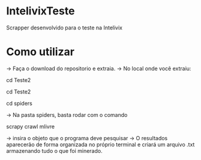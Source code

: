 # IntelivixTeste
Scrapper desenvolvido para o teste na Intelivix
# Como utilizar
-> Faça o download do repositorio e extraia.
-> No local onde você extraiu:

cd Teste2

cd Teste2

cd spiders

-> Na pasta spiders, basta rodar com o comando

scrapy crawl mlivre

-> insira o objeto que o programa deve pesquisar
-> O resultados aparecerão de forma organizada no próprio terminal e criará um arquivo .txt armazenando tudo o que foi minerado.
